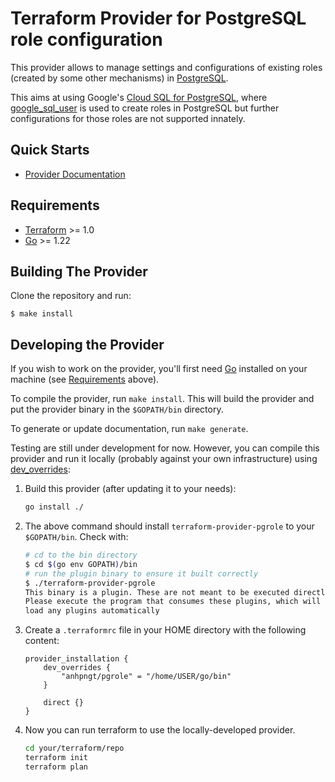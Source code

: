 # Terraform Provider for PostgreSQL role configuration

This provider allows to manage settings and configurations of existing roles (created by some other mechanisms) in [PostgreSQL](https://www.postgresql.org/).

This aims at using Google's [Cloud SQL for PostgreSQL](https://cloud.google.com/sql/docs/postgres), where [google_sql_user](https://registry.terraform.io/providers/hashicorp/google/latest/docs/resources/sql_user) is used to create roles in PostgreSQL but further configurations for those roles are not supported innately.

## Quick Starts

* [Provider Documentation](https://registry.terraform.io/providers/anhpngt/pgrole/latest/docs)

## Requirements

- [Terraform](https://developer.hashicorp.com/terraform/downloads) >= 1.0
- [Go](https://golang.org/doc/install) >= 1.22

## Building The Provider

Clone the repository and run:

```shell
$ make install
```

## Developing the Provider

If you wish to work on the provider, you'll first need [Go](http://www.golang.org) installed on your machine (see [Requirements](#requirements) above).

To compile the provider, run `make install`. This will build the provider and put the provider binary in the `$GOPATH/bin` directory.

To generate or update documentation, run `make generate`.

Testing are still under development for now. However, you can compile this provider
and run it locally (probably against your own infrastructure) using [dev_overrides](https://developer.hashicorp.com/terraform/cli/config/config-file#development-overrides-for-provider-developers):

1. Build this provider (after updating it to your needs):

    ```sh
    go install ./
    ```

2. The above command should install `terraform-provider-pgrole` to your `$GOPATH/bin`. Check with:

    ```sh
    # cd to the bin directory
    $ cd $(go env GOPATH)/bin
    # run the plugin binary to ensure it built correctly
    $ ./terraform-provider-pgrole
    This binary is a plugin. These are not meant to be executed directly.
    Please execute the program that consumes these plugins, which will
    load any plugins automatically
    ```

3. Create a `.terraformrc` file in your HOME directory with the following content:

    ```
    provider_installation {
        dev_overrides {
            "anhpngt/pgrole" = "/home/USER/go/bin"
        }

        direct {}
    }
    ```

4. Now you can run terraform to use the locally-developed provider.

    ```sh
    cd your/terraform/repo
    terraform init
    terraform plan
    ```
